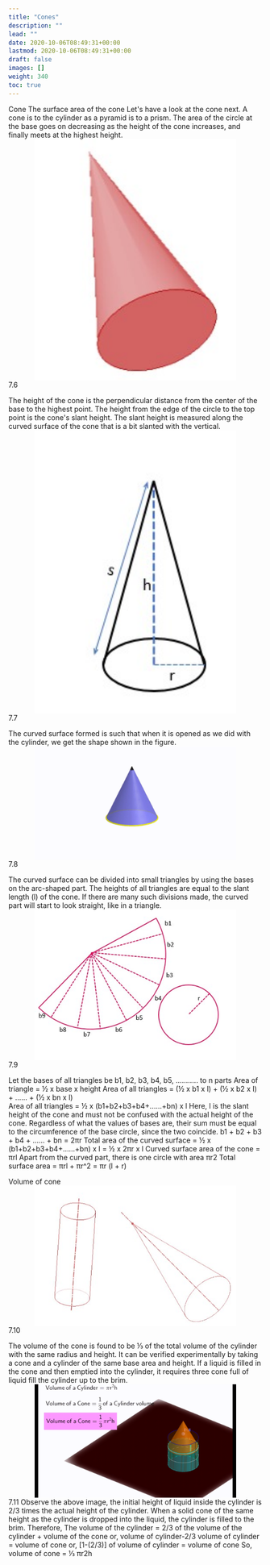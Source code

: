 ```yaml
---
title: "Cones"
description: ""
lead: ""
date: 2020-10-06T08:49:31+00:00
lastmod: 2020-10-06T08:49:31+00:00
draft: false
images: []
weight: 340
toc: true
---
```

Cone
The surface area of the cone
Let's have a look at the cone next. A cone is to the cylinder as a pyramid is to a prism. The area of the circle at the base goes on decreasing as the height of the cone increases, and finally meets at the highest height.
<img src="7_6_cone.jpg" width="400" style="display: block; margin: 0 auto;">
7.6
 
The height of the cone is the perpendicular distance from the center of the base to the highest point. The height from the edge of the circle to the top point is the cone's slant height. The slant height is measured along the curved surface of the cone that is a bit slanted with the vertical. 
<img src="7_7_cone_dimensions.jpg" width="400" style="display: block; margin: 0 auto;">
7.7

The curved surface formed is such that when it is opened as we did with the cylinder, we get the shape shown in the figure. 
<img src="7_8_cone_net.gif" width="400" style="display: block; margin: 0 auto;">
7.8
 


The curved surface can be divided into small triangles by using the bases on the arc-shaped part. The heights of all triangles are equal to the slant length (l) of the cone. If there are many such divisions made, the curved part will start to look straight,
like in a triangle. 
<img src="7_9_cone_net.jpg" width="400" style="display: block; margin: 0 auto;">
7.9

Let the bases of all triangles be b1, b2, b3, b4, b5, ……….. to n parts
Area of triangle = ½ x base x height 
Area of all triangles = (½ x b1 x l) + (½ x b2 x l) + ...... + (½ x bn x l)   
Area of all triangles = ½ x (b1+b2+b3+b4+......+bn) x l 
Here, l is the slant height of the cone and must not be confused with the actual height of the cone. 
Regardless of what the values of bases are, their sum must be equal to the circumference of the base circle, since the two coincide. 
b1 + b2 + b3 + b4 + ...... + bn = 2πr
Total area of the curved surface = ½ x (b1+b2+b3+b4+......+bn) x l
= ½ x 2πr x l
Curved surface area of the cone = πrl
Apart from the curved part, there is one circle with area πr2
Total surface area = πrl + πr^2
= πr (l + r)


Volume of cone
<img src="7_10_cone_views.jpg" width="400" style="display: block; margin: 0 auto;">
7.10

The volume of the cone is found to be ⅓ of the total volume of the cylinder with the same radius and height. 
It can be verified experimentally by taking a cone and a cylinder of the same base area and height. If a liquid is filled in the cone and then emptied into the cylinder, it requires three cone full of liquid fill the cylinder up to the brim.
<img src="7_11_cone_cylinder_volume.gif" width="400" style="display: block; margin: 0 auto;">
7.11 
Observe the above image, the initial height of liquid inside the cylinder is 2/3 times the actual height of the cylinder. When a solid cone of the same height as the cylinder is dropped into the liquid, the cylinder is filled to the brim.
Therefore, 
The volume of the cylinder = 2/3 of the volume of the cylinder + volume of the cone
or, volume of cylinder-2/3 volume of cylinder = volume of cone
or, [1-(2/3)] of volume of cylinder = volume of cone
So, volume of cone = ⅓ πr2h

